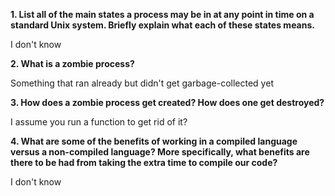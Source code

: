**1. List all of the main states a process may be in at any point in time on a standard Unix system. Briefly explain what each of these states means.**

I don't know

**2. What is a zombie process?**

Something that ran already but didn't get garbage-collected yet

**3. How does a zombie process get created? How does one get destroyed?**

I assume you run a function to get rid of it?

**4. What are some of the benefits of working in a compiled language versus a non-compiled language? More specifically, what benefits are there to be had from taking the extra time to compile our code?**

I don't know